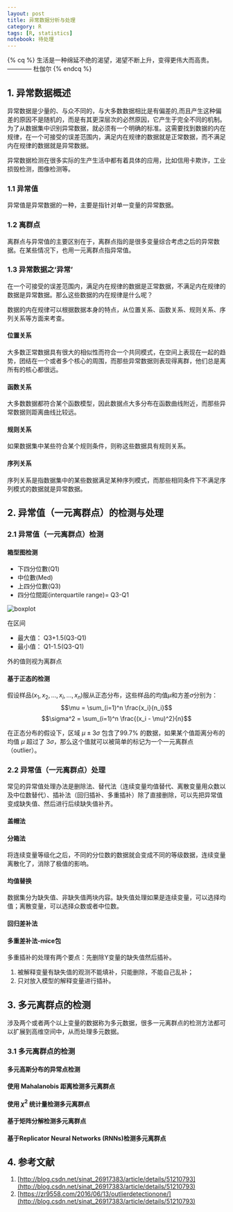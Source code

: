 ```yaml
---
layout: post
title: 异常数据分析与处理
category: R
tags: [R, statistics]
notebook: 待处理
---
```


{% cq %}
生活是一种绵延不绝的渴望，渴望不断上升，变得更伟大而高贵。
          ———— 杜伽尔
{% endcq %}

<!-- more -->

## 1. 异常数据概述

异常数据是少量的、与众不同的，与大多数数据相比是有偏差的,而且产生这种偏差的原因不是随机的，而是有其更深层次的必然原因，它产生于完全不同的机制。为了从数据集中识别异常数据，就必须有一个明确的标准。这需要找到数据的内在规律，在一个可接受的误差范围内，满足内在规律的数据就是正常数据，而不满足内在规律的数据就是异常数据。

异常数据检测在很多实际的生产生活中都有着具体的应用，比如信用卡欺诈，工业损毁检测，图像检测等。

### 1.1 异常值

异常值是异常数据的一种，主要是指针对单一变量的异常数据。

### 1.2 离群点

离群点与异常值的主要区别在于，离群点指的是很多变量综合考虑之后的异常数据。在某些情况下，也用一元离群点指异常值。

### 1.3 异常数据之‘异常’

在一个可接受的误差范围内，满足内在规律的数据是正常数据，不满足内在规律的数据是异常数据。那么这些数据的内在规律是什么呢？

数据的内在规律可以根据数据本身的特点，从位置关系、函数关系、规则关系、序列关系等方面来考查。

#### 位置关系

大多数正常数据具有很大的相似性而符合一个共同模式，在空间上表现在一起的趋势，团结在一个或者多个核心的周围，而那些异常数据则表现得离群，他们总是离所有的核心都很远。

#### 函数关系

大多数数据都符合某个函数模型，因此数据点大多分布在函数曲线附近，而那些异常数据则距离曲线比较远。

#### 规则关系

如果数据集中某些符合某个规则条件，则称这些数据具有规则关系。

#### 序列关系

序列关系是指数据集中的某些数据满足某种序列模式，而那些相同条件下不满足序列模式的数据就是异常数据。

## 2. 异常值（一元离群点）的检测与处理

### 2.1 异常值（一元离群点）检测

#### 箱型图检测

 - 下四分位數(Q1)
 - 中位數(Med)
 - 上四分位數(Q3)
 - 四分位間距(interquartile range)= Q3-Q1

![boxplot](http://ocs218n9i.bkt.clouddn.com/boxplot.png)

在区间

 - 最大值： Q3+1.5(Q3-Q1)
 - 最小值： Q1-1.5(Q3-Q1)

外的值则视为离群点

#### 基于正态的检测

假设样品$(x_1, x_2, ... , x_i, ... , x_n)$服从正态分布，这些样品的均值$\mu$和方差$\sigma$分别为：
$$\mu = \sum_(i=1)^n \frac{x_i}{n_i}$$
$$\sigma^2 = \sum_(i=1)^n \frac{(x_i - \mu)^2}{n}$$

在正态分布的假设下，区域 $\mu \pm 3\sigma$ 包含了99.7% 的数据，如果某个值距离分布的均值 $\mu$ 超过了 $3\sigma$，那么这个值就可以被简单的标记为一个一元离群点（outlier）。

### 2.2 异常值（一元离群点）处理

常见的异常值处理办法是删除法、替代法（连续变量均值替代、离散变量用众数以及中位数替代）、插补法（回归插补、多重插补）除了直接删除，可以先把异常值变成缺失值、然后进行后续缺失值补齐。

#### 盖帽法

#### 分箱法

将连续变量等级化之后，不同的分位数的数据就会变成不同的等级数据，连续变量离散化了，消除了极值的影响。

#### 均值替换

数据集分为缺失值、非缺失值两块内容。缺失值处理如果是连续变量，可以选择均值；离散变量，可以选择众数或者中位数。

#### 回归差补法

#### 多重差补法-mice包

多重插补的处理有两个要点：先删除Y变量的缺失值然后插补。

 1. 被解释变量有缺失值的观测不能填补，只能删除，不能自己乱补；
 2. 只对放入模型的解释变量进行插补。

## 3. 多元离群点的检测

涉及两个或者两个以上变量的数据称为多元数据，很多一元离群点的检测方法都可以扩展到高维空间中，从而处理多元数据。

### 3.1 多元离群点的检测

#### 多元高斯分布的异常点检测

#### 使用 Mahalanobis 距离检测多元离群点

#### 使用 $\chi^{2}$ 统计量检测多元离群点

#### 基于矩阵分解检测多元离群点

#### 基于Replicator Neural Networks (RNNs)检测多元离群点

## 4. 参考文献

 1. [http://blog.csdn.net/sinat_26917383/article/details/51210793](http://blog.csdn.net/sinat_26917383/article/details/51210793)
 2. [https://zr9558.com/2016/06/13/outlierdetectionone/](http://blog.csdn.net/sinat_26917383/article/details/51210793)

